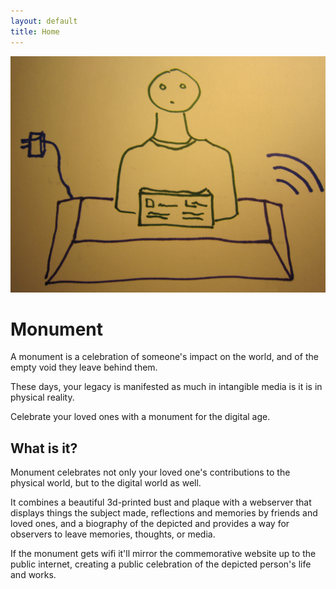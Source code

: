 ```yaml
---
layout: default
title: Home
---
```


![](public/monument.jpg)

# Monument

A monument is a celebration of someone's impact on the world, and of the empty void they leave behind them.

These days, your legacy is manifested as much in intangible media is it is in physical reality.

Celebrate your loved ones with a monument for the digital age.

## What is it?

Monument celebrates not only your loved one's contributions to the physical world, but to the digital world as well.

It combines a beautiful 3d-printed bust and plaque with a webserver that displays things the subject made, reflections and memories by friends and loved ones, and a biography of the depicted and provides a way for observers to leave memories, thoughts, or media.

If the monument gets wifi it'll mirror the commemorative website up to the public internet, creating a public celebration of the depicted person's life and works.
